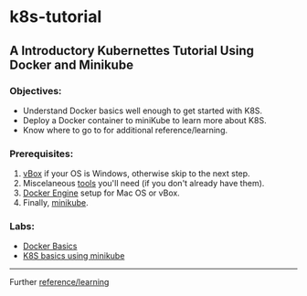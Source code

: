# k8s-tutorial
## A Introductory Kubernettes Tutorial Using Docker and Minikube
### Objectives:
* Understand Docker basics well enough to get started with K8S. 
* Deploy a Docker container to miniKube to learn more about K8S.
* Know where to go to for additional reference/learning.

### Prerequisites:

1. [vBox](/setup/vbox/README.md) if your OS is Windows, otherwise skip to the next step.
1. Miscelaneous [tools](/setup/tools/README.md) you'll need (if you don't already have them).
1. [Docker Engine](/setup/docker/README.md) setup for Mac OS or vBox.
1. Finally, [minikube](/setup/minikube/README.md).

### Labs:
* [Docker Basics](/labs/docker/README.md)
* [K8S basics using minikube](/labs/k8s/README.md)

---
Further [reference/learning](/reference/README.md)
